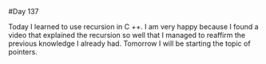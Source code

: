 #Day 137

Today I learned to use recursion in C ++. I am very happy because I found a video that explained the recursion so well that I managed to reaffirm the previous knowledge I already had.
Tomorrow I will be starting the topic of pointers.